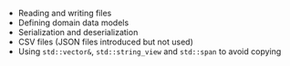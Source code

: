 - Reading and writing files
- Defining domain data models
- Serialization and deserialization
- CSV files (JSON files introduced but not used)
- Using `std::vector&`, `std::string_view` and `std::span` to avoid copying